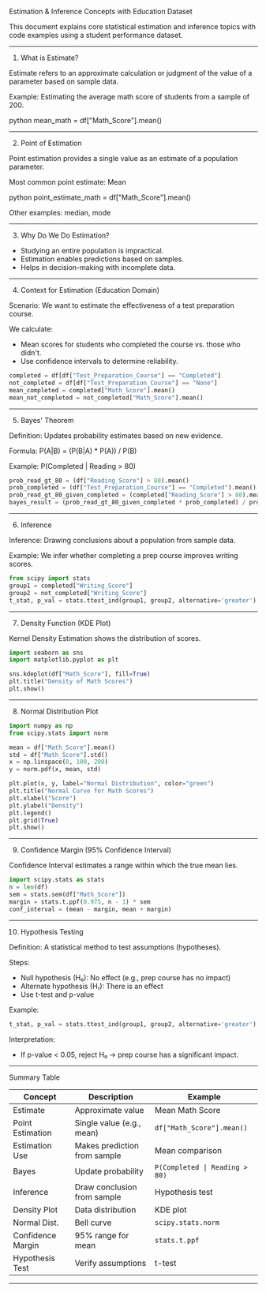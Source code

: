 Estimation & Inference Concepts with Education Dataset

This document explains core statistical estimation and inference topics with code examples using a student performance dataset.

---
 1. What is Estimate?

Estimate refers to an approximate calculation or judgment of the value of a parameter based on sample data.

Example: Estimating the average math score of students from a sample of 200.

python
mean_math = df["Math_Score"].mean()


---

2. Point of Estimation

Point estimation provides a single value as an estimate of a population parameter.

Most common point estimate: Mean

python
point_estimate_math = df["Math_Score"].mean()


Other examples: median, mode

---

3. Why Do We Do Estimation?

- Studying an entire population is impractical.
- Estimation enables predictions based on samples.
- Helps in decision-making with incomplete data.

---

 4. Context for Estimation (Education Domain)

Scenario: We want to estimate the effectiveness of a test preparation course.

We calculate:
- Mean scores for students who completed the course vs. those who didn't.
- Use confidence intervals to determine reliability.

```python
completed = df[df["Test_Preparation_Course"] == "Completed"]
not_completed = df[df["Test_Preparation_Course"] == "None"]
mean_completed = completed["Math_Score"].mean()
mean_not_completed = not_completed["Math_Score"].mean()
```

---

5. Bayes' Theorem

Definition: Updates probability estimates based on new evidence.

Formula: 
P(A|B) = (P(B|A) * P(A)) / P(B)

Example: P(Completed | Reading > 80)

```python
prob_read_gt_80 = (df["Reading_Score"] > 80).mean()
prob_completed = (df["Test_Preparation_Course"] == "Completed").mean()
prob_read_gt_80_given_completed = (completed["Reading_Score"] > 80).mean()
bayes_result = (prob_read_gt_80_given_completed * prob_completed) / prob_read_gt_80
```

---

6. Inference

Inference: Drawing conclusions about a population from sample data.

Example: We infer whether completing a prep course improves writing scores.

```python
from scipy import stats
group1 = completed["Writing_Score"]
group2 = not_completed["Writing_Score"]
t_stat, p_val = stats.ttest_ind(group1, group2, alternative='greater')
```

---

 7. Density Function (KDE Plot)

Kernel Density Estimation shows the distribution of scores.

```python
import seaborn as sns
import matplotlib.pyplot as plt

sns.kdeplot(df["Math_Score"], fill=True)
plt.title("Density of Math Scores")
plt.show()
```

---

 8. Normal Distribution Plot

```python
import numpy as np
from scipy.stats import norm

mean = df["Math_Score"].mean()
std = df["Math_Score"].std()
x = np.linspace(0, 100, 200)
y = norm.pdf(x, mean, std)

plt.plot(x, y, label="Normal Distribution", color="green")
plt.title("Normal Curve for Math Scores")
plt.xlabel("Score")
plt.ylabel("Density")
plt.legend()
plt.grid(True)
plt.show()
```

---

9. Confidence Margin (95% Confidence Interval)

Confidence Interval estimates a range within which the true mean lies.

```python
import scipy.stats as stats
n = len(df)
sem = stats.sem(df["Math_Score"])
margin = stats.t.ppf(0.975, n - 1) * sem
conf_interval = (mean - margin, mean + margin)
```

---

10. Hypothesis Testing

Definition: A statistical method to test assumptions (hypotheses).

Steps:
- Null hypothesis (H₀): No effect (e.g., prep course has no impact)
- Alternate hypothesis (H₁): There is an effect
- Use t-test and p-value

Example:
```python
t_stat, p_val = stats.ttest_ind(group1, group2, alternative='greater')
```

Interpretation:
- If p-value < 0.05, reject H₀ → prep course has a significant impact.

---

Summary Table

| Concept           | Description                  | Example                        |
| ----------------- | ---------------------------- | ------------------------------ |
| Estimate          | Approximate value            | Mean Math Score                |
| Point Estimation  | Single value (e.g., mean)    | `df["Math_Score"].mean()`      |
| Estimation Use    | Makes prediction from sample | Mean comparison                |
| Bayes             | Update probability           | `P(Completed \| Reading > 80)` |
| Inference         | Draw conclusion from sample  | Hypothesis test                |
| Density Plot      | Data distribution            | KDE plot                       |
| Normal Dist.      | Bell curve                   | `scipy.stats.norm`             |
| Confidence Margin | 95% range for mean           | `stats.t.ppf`                  |
| Hypothesis Test   | Verify assumptions           | t-test                         |

---

